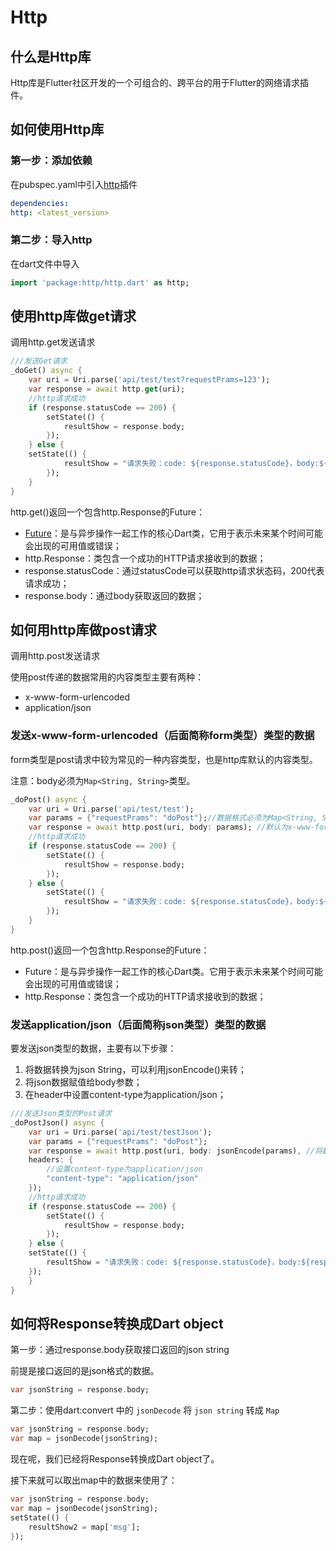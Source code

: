 # Http

## 什么是Http库

Http库是Flutter社区开发的一个可组合的、跨平台的用于Flutter的网络请求插件。

## 如何使用Http库

### 第一步：添加依赖

在pubspec.yaml中引入[http](https://pub.dev/packages/http)插件

```yaml
dependencies:
http: <latest_version>
```

### 第二步：导入http

在dart文件中导入

```dart
import 'package:http/http.dart' as http;
```

## 使用http库做get请求

调用http.get发送请求

```dart
///发送Get请求
_doGet() async {
    var uri = Uri.parse('api/test/test?requestPrams=123');
    var response = await http.get(uri);
    //http请求成功
    if (response.statusCode == 200) {
        setState(() {
            resultShow = response.body;
        });
    } else {
    setState(() {
            resultShow = "请求失败：code: ${response.statusCode}，body:${response.body}";
        });
    }
}
```

http.get()返回一个包含http.Response的Future：

- [Future](https://api.flutter.dev/flutter/dart-async/Future-class.html)：是与异步操作一起工作的核心Dart类，它用于表示未来某个时间可能会出现的可用值或错误；
- http.Response：类包含一个成功的HTTP请求接收到的数据；
- response.statusCode：通过statusCode可以获取http请求状态码，200代表请求成功；
- response.body：通过body获取返回的数据；

## 如何用http库做post请求

调用http.post发送请求

使用post传递的数据常用的内容类型主要有两种：

- x-www-form-urlencoded
- application/json

### 发送x-www-form-urlencoded（后面简称form类型）类型的数据

form类型是post请求中较为常见的一种内容类型，也是http库默认的内容类型。

注意：body必须为`Map<String, String>`类型。

```dart
_doPost() async {
    var uri = Uri.parse('api/test/test');
    var params = {"requestPrams": "doPost"};//数据格式必须为Map<String, String>
    var response = await http.post(uri, body: params); //默认为x-www-form-urlencoded 格式，所以可以不用设置content-type
    //http请求成功
    if (response.statusCode == 200) {
        setState(() {
            resultShow = response.body;
        });
    } else {
        setState(() {
            resultShow = "请求失败：code: ${response.statusCode}，body:${response.body}";
        });
    }
}
```

http.post()返回一个包含http.Response的Future：

- Future：是与异步操作一起工作的核心Dart类。它用于表示未来某个时间可能会出现的可用值或错误；
- http.Response：类包含一个成功的HTTP请求接收到的数据；

### 发送application/json（后面简称json类型）类型的数据

要发送json类型的数据，主要有以下步骤：

1. 将数据转换为json String，可以利用jsonEncode()来转；
2. 将json数据赋值给body参数；
3. 在header中设置content-type为application/json；

```dart
///发送Json类型的Post请求
_doPostJson() async {
    var uri = Uri.parse('api/test/testJson');
    var params = {"requestPrams": "doPost"};
    var response = await http.post(uri, body: jsonEncode(params), //将数据转成string
    headers: {
        //设置content-type为application/json
        "content-type": "application/json"
    });
    //http请求成功
    if (response.statusCode == 200) {
        setState(() {
            resultShow = response.body;
        });
    } else {
    setState(() {
        resultShow = "请求失败：code: ${response.statusCode}，body:${response.body}";
    });
    }
}
```

## 如何将Response转换成Dart object

第一步：通过response.body获取接口返回的json string

前提是接口返回的是json格式的数据。

```dart
var jsonString = response.body;
```

第二步：使用dart:convert 中的 `jsonDecode` 将 `json string` 转成 `Map`

```dart
var jsonString = response.body;
var map = jsonDecode(jsonString);
```

现在呢，我们已经将Response转换成Dart object了。

接下来就可以取出map中的数据来使用了：

```dart
var jsonString = response.body;
var map = jsonDecode(jsonString);
setState(() {
    resultShow2 = map['msg'];
});
```
